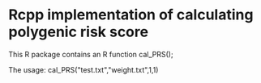 # Rcpp implementation of calculating polygenic risk score

This R package contains an R function cal_PRS();

The usage: cal_PRS("test.txt","weight.txt",1,1)
